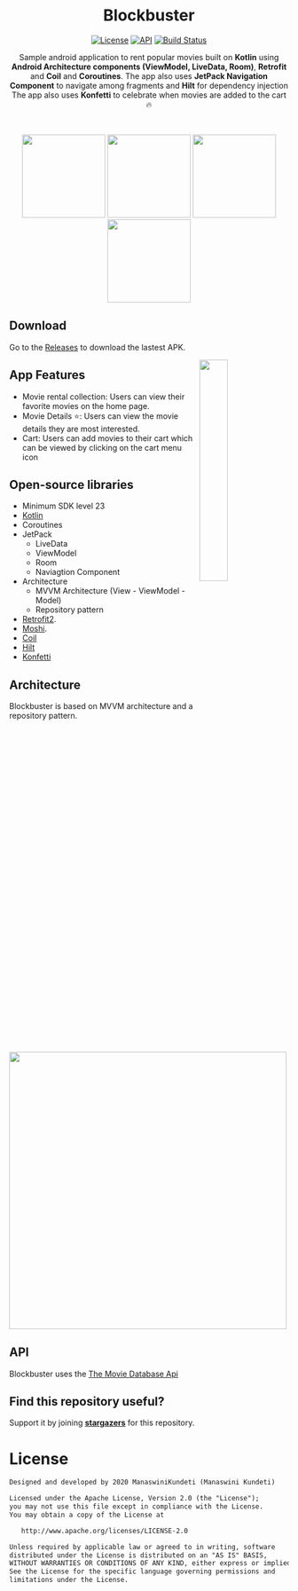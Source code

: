 <h1 align="center">Blockbuster</h1>

<p align="center">
  <a href="https://opensource.org/licenses/Apache-2.0"><img alt="License" src="https://img.shields.io/badge/License-Apache%202.0-blue.svg"/></a>
  <a href="https://android-arsenal.com/api?level=23"><img alt="API" src="https://img.shields.io/badge/API-23%2B-brightgreen.svg?style=flat"/></a> 
  <a href="https://github.com/ManaswiniKundeti/Blockbuster"><img alt="Build Status" src="https://github.com/ManaswiniKundeti/Blockbuster/workflows/Android%20CI/badge.svg"/></a> 
</p>

<p align="center">  
Sample android application to rent popular movies built on <b>Kotlin</b> using <b>Android Architecture components (ViewModel, LiveData, Room)</b>, <b>Retrofit</b> and <b>Coil</b> and <b>Coroutines</b>.
The app also uses <b>JetPack Navigation Component</b> to navigate among fragments and <b>Hilt</b> for dependency injection<br/>
The app also uses <b>Konfetti</b> to celebrate when movies are added to the cart🔥
</p>
</br>

<p align="center">
<img src="/previews/main_light.png" width=150/>
<img src = "/previews/main_dark.png" width=150 />
<img src = "/previews/fav_light.png" width=150 />
<img src = "/previews/detail_dark.png" width=150 />
</p>

## Download
Go to the [Releases](https://github.com/ManaswiniKundeti/Blockbuster/releases) to download the lastest APK.

<img src="/previews/Blockbuster.gif" align="right" width="32%"/>

## App Features
- Movie rental collection: Users can view their favorite movies on the home page.
- Movie Details ⭐️: Users can view the movie details they are most interested.
- Cart: Users can add movies to their cart which can be viewed by clicking on the cart menu icon

## Open-source libraries
- Minimum SDK level 23
- [Kotlin](https://kotlinlang.org/)
- Coroutines
- JetPack
  - LiveData
  - ViewModel
  - Room
  - Naviagtion Component
- Architecture
  - MVVM Architecture (View - ViewModel - Model)
  - Repository pattern
- [Retrofit2](https://github.com/square/retrofit).
- [Moshi](https://github.com/square/moshi/).
- [Coil](https://github.com/coil-kt/coil)
- [Hilt](https://dagger.dev/hilt/)
- [Konfetti](https://github.com/DanielMartinus/Konfetti)

## Architecture
Blockbuster is based on MVVM architecture and a repository pattern.

<img src=https://developer.android.com/topic/libraries/architecture/images/final-architecture.png width=500>

## API

Blockbuster uses the [The Movie Database Api](https://developers.themoviedb.org/3/getting-started/introduction)

## Find this repository useful?
Support it by joining __[stargazers](https://github.com/ManaswiniKundeti/Blockbuster/stargazers)__ for this repository.<br>

# License
```xml
Designed and developed by 2020 ManaswiniKundeti (Manaswini Kundeti)

Licensed under the Apache License, Version 2.0 (the "License");
you may not use this file except in compliance with the License.
You may obtain a copy of the License at

   http://www.apache.org/licenses/LICENSE-2.0

Unless required by applicable law or agreed to in writing, software
distributed under the License is distributed on an "AS IS" BASIS,
WITHOUT WARRANTIES OR CONDITIONS OF ANY KIND, either express or implied.
See the License for the specific language governing permissions and
limitations under the License.
```
